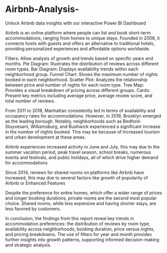 # Airbnb-Analysis-
Unlock Airbnb data insights with our interactive Power BI Dashboard


Airbnb is an online platform where people can list and book short-term accommodations, ranging from homes to unique stays. Founded in 2008, it connects hosts with guests and offers an alternative to traditional hotels, providing personalized experiences and affordable options worldwide.

Filters: Allow analysis of growth and trends based on specific years and months.
Pie Diagram: Illustrates the distribution of reviews across different room types.
Bar Diagram: Displays availability trends within each neighborhood group.
Funnel Chart: Shows the maximum number of nights booked in each neighborhood.
Scatter Plot: Analyzes the relationship between price and number of nights for each room type.
Tree Map: Provides a visual breakdown of pricing across different groups.
Cards: Present key metrics including average price, average review score, and total number of reviews.

From 2011 to 2018, Manhattan consistently led in terms of availability and occupancy rates for accommodations. However, in 2019, Brooklyn emerged as the leading borough. Notably, neighborhoods such as Bedford-Stuyvesant, Williamsburg, and Bushwick experienced a significant increase in the number of nights booked. This may be because of Increased tourism and urban development at these areas.

Airbnb experiences increased activity in June and July, this may due to the summer vacation period, peak travel season, school breaks, numerous events and festivals, and public holidays, all of which drive higher demand for accommodations

Since 2014, reviews for shared rooms on platforms like Airbnb have increased, this may due to several factors like growth of popularity of Airbnb or Enhanced Features

Despite the preference for entire homes, which offer a wider range of prices and longer booking durations, private rooms are the second most popular choice. Shared rooms, while less expensive and having shorter stays, are less favored by customers.

In conclusion, the findings from this report reveal key trends in accommodation preferences: the distribution of reviews by room type, availability across neighborhoods, booking duration, price versus nights, and pricing breakdowns. The use of filters for year and month provides further insights into growth patterns, supporting informed decision-making and strategic analysis.
